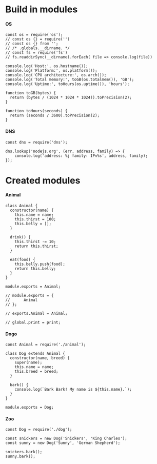 # Build in modules

#### OS
    const os = require('os');
    // const os {} = require('')
    // const os {} from '';
    // /* .globals.__dirname. */
    // const fs = require('fs')
    // fs.readdirSync(__dirname).forEach( file => console.log(file))
    
    console.log('Host:', os.hostname());
    console.log('Platform:', os.platform());
    console.log('CPU architecture:', os.arch());
    console.log('Total memory:', toGB(os.totalmem()), 'GB');
    console.log('Uptime:', toHours(os.uptime()), 'hours');
    
    function toGB(bytes) {
      return (bytes / (1024 * 1024 * 1024)).toPrecision(2);
    }
    
    function toHours(seconds) {
      return (seconds / 3600).toPrecision(2);
    }

#### DNS
    const dns = require('dns');
    
    dns.lookup('nodejs.org', (err, address, family) => {
        console.log('address: %j family: IPv%s', address, family);
    });
    
# Created modules

#### Animal

    class Animal {
      constructor(name) {
        this.name = name;
        this.thirst = 100;
        this.belly = [];
      }
      
      drink() {
        this.thirst -= 10;
        return this.thirst;
      }
      
      eat(food) {
        this.belly.push(food);
        return this.belly;
      }
    }
    
    module.exports = Animal;
    
    // module.exports = {
    //      Animal
    // };
    
    // exports.Animal = Animal;
    
    // global.print = print;

#### Dogo

    const Animal = require('./animal');
    
    class Dog extends Animal {
      constructor(name, breed) {
        super(name);
        this.name = name;
        this.breed = breed;
      }
      
      bark() {
        console.log(`Bark Bark! My name is ${this.name}.`);
      }
    }
    
    module.exports = Dog;

#### Zoo

    const Dog = require('./dog');
    
    const snickers = new Dog('Snickers', 'King Charles');
    const sunny = new Dog('Sunny', 'German Shepherd');
    
    snickers.bark();
    sunny.bark();
    
